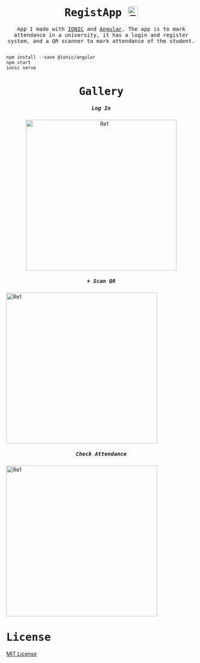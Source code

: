 <h1 align="center">
    <samp> RegistApp <a href="https://vader-7.github.io/Ty-Works/" target="_blank">
        <img src="https://user-images.githubusercontent.com/66812754/208713388-aff1c2ca-eee3-4c98-bb3e-24c3bdbcb863.png" alt="Ty-Works" width="26px" height="26px">
    </a></samp>
</h1>

<p align="center" >
<samp>
     App I made with <a href="https://ionicframework.com" target="_blank">IONIC</a> and <a href="https://angular.io" target="_blank">Angular</a>. The app is to mark attendance in a university, it has a login and register system, and a QR scanner to mark attendance of the student.
    </samp>
</p>

<samp>

```

npm install --save @ionic/angular
npm start
ionic serve

```
</samp>

<h1 align="center">
    <samp>Gallery</samp>
</h1>

<h5 align="center">
    <samp>Log In</samp>
</h5>
<p align="center">
    <img src="https://user-images.githubusercontent.com/66812754/208951286-ee01d160-611b-4ac0-8386-de0fcb1739d0.png" alt="Re1" width="400" height="auto">
    <h5 align="center">
        <samp> + Scan QR</samp>
    </h5>
    <img src="https://user-images.githubusercontent.com/66812754/208954467-cc1ee73e-4218-4fae-89d7-de3dc7b33e57.png" alt="Re1" width="400" height="auto">
    <h5 align="center">
        <samp>Check Attendance</samp>
    </h5>
    <img align="center" src="https://user-images.githubusercontent.com/66812754/208954478-33d47a3f-fa9e-483f-bbb4-156f27a6334c.png" alt="Re1" width="400" height="auto">
</p>

<h1 align="start">
    <samp>License</samp>
    
</h1>
<p align="center">
 <samp>

[MIT License](LICENSE)
</samp>
</p>


